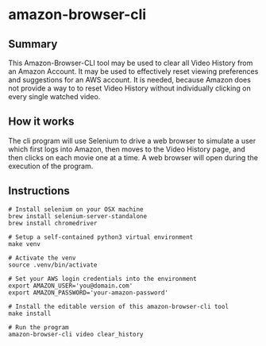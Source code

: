 # amazon-browser-cli

## Summary

This Amazon-Browser-CLI tool may be used to clear all Video History from an
Amazon Account.  It may be used to effectively reset viewing preferences and
suggestions for an AWS account.  It is needed, because Amazon does not provide
a way to to reset Video History without individually clicking on every single
watched video.


## How it works

The cli program will use Selenium to drive a web browser to simulate a user
which first logs into Amazon, then moves to the Video History page, and then
clicks on each movie one at a time.  A web browser will open during the
execution of the program.


## Instructions

```
# Install selenium on your OSX machine
brew install selenium-server-standalone
brew install chromedriver

# Setup a self-contained python3 virtual environment
make venv

# Activate the venv
source .venv/bin/activate

# Set your AWS login credentials into the environment
export AMAZON_USER='you@domain.com'
export AMAZON_PASSWORD='your-amazon-password'

# Install the editable version of this amazon-browser-cli tool
make install

# Run the program
amazon-browser-cli video clear_history

```
